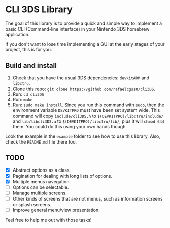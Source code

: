CLI 3DS Library
===========

The goal of this library is to provide a quick and simple way to implement a basic CLI (Command-line interface) in your Nintendo 3DS homebrew application.

If you don't want to lose time implementing a GUI at the early stages of your project, this is for you.

## Build and install

1. Check that you have the usual 3DS dependencies: `devkitARM` and `libctru`.
2. Clone this repo: `git clone https://github.com/rafaelcgs10/cli3DS`.
3. Run: `cd cli3DS`
4. Run: `make`
5. Run: `sudo make install`. Since you run this command with `sudo`, then the environment variable `DEVKITPRO` must have been set system wide. This command will copy `include/cli3DS.h` to `$(DEVKITPRO)/libctru/include/` and `lib/libcli3DS.a` to `$(DEVKITPRO)/libctru/lib/`, plus it will `chmod 644` them. You could do this using your own hands though.

Look the example in the `example` folder to see how to use this library. Also, check the `README.md` file there too.

## TODO

- [x] Abstract options as a class.
- [x] Pagination for dealing with long lists of options.
- [x] Multiple menus navegation.
- [ ] Options can be selectable.
- [ ] Manage multiple screens.
- [ ] Other kinds of screens that are not menus, such as information screens or splash screens.
- [ ] Improve general menu/view presentation.

Feel free to help me out with those tasks!
